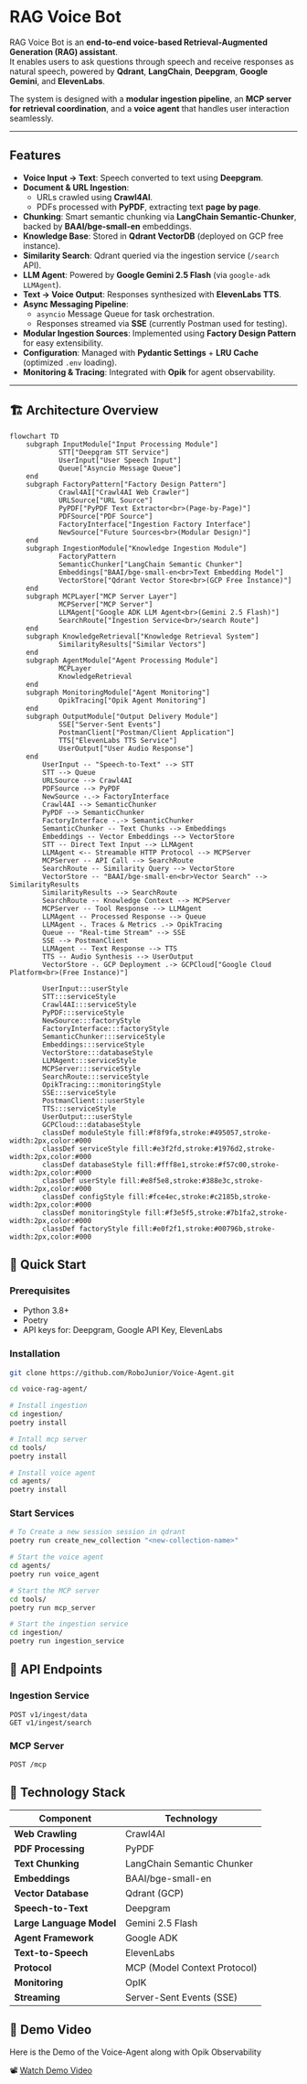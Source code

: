 # RAG Voice Bot

RAG Voice Bot is an **end-to-end voice-based Retrieval-Augmented Generation (RAG) assistant**.  
It enables users to ask questions through speech and receive responses as natural speech, powered by **Qdrant**, **LangChain**, **Deepgram**, **Google Gemini**, and **ElevenLabs**.  

The system is designed with a **modular ingestion pipeline**, an **MCP server for retrieval coordination**, and a **voice agent** that handles user interaction seamlessly.  

---

## Features

- **Voice Input → Text**: Speech converted to text using **Deepgram**.  
- **Document & URL Ingestion**:  
  - URLs crawled using **Crawl4AI**.  
  - PDFs processed with **PyPDF**, extracting text **page by page**.  
- **Chunking**: Smart semantic chunking via **LangChain Semantic-Chunker**, backed by **BAAI/bge-small-en** embeddings.  
- **Knowledge Base**: Stored in **Qdrant VectorDB** (deployed on GCP free instance).  
- **Similarity Search**: Qdrant queried via the ingestion service (`/search` API).  
- **LLM Agent**: Powered by **Google Gemini 2.5 Flash** (via `google-adk LLMAgent`).  
- **Text → Voice Output**: Responses synthesized with **ElevenLabs TTS**.  
- **Async Messaging Pipeline**:  
  - `asyncio` Message Queue for task orchestration.  
  - Responses streamed via **SSE** (currently Postman used for testing).  
- **Modular Ingestion Sources**: Implemented using **Factory Design Pattern** for easy extensibility.  
- **Configuration**: Managed with **Pydantic Settings** + **LRU Cache** (optimized `.env` loading).  
- **Monitoring & Tracing**: Integrated with **Opik** for agent observability.  

---

## 🏗️ Architecture Overview

```mermaid
flowchart TD
    subgraph InputModule["Input Processing Module"]
            STT["Deepgram STT Service"]
            UserInput["User Speech Input"]
            Queue["Asyncio Message Queue"]
    end
    subgraph FactoryPattern["Factory Design Pattern"]
            Crawl4AI["Crawl4AI Web Crawler"]
            URLSource["URL Source"]
            PyPDF["PyPDF Text Extractor<br>(Page-by-Page)"]
            PDFSource["PDF Source"]
            FactoryInterface["Ingestion Factory Interface"]
            NewSource["Future Sources<br>(Modular Design)"]
    end
    subgraph IngestionModule["Knowledge Ingestion Module"]
            FactoryPattern
            SemanticChunker["LangChain Semantic Chunker"]
            Embeddings["BAAI/bge-small-en<br>Text Embedding Model"]
            VectorStore["Qdrant Vector Store<br>(GCP Free Instance)"]
    end
    subgraph MCPLayer["MCP Server Layer"]
            MCPServer["MCP Server"]
            LLMAgent["Google ADK LLM Agent<br>(Gemini 2.5 Flash)"]
            SearchRoute["Ingestion Service<br>/search Route"]
    end
    subgraph KnowledgeRetrieval["Knowledge Retrieval System"]
            SimilarityResults["Similar Vectors"]
    end
    subgraph AgentModule["Agent Processing Module"]
            MCPLayer
            KnowledgeRetrieval
    end
    subgraph MonitoringModule["Agent Monitoring"]
            OpikTracing["Opik Agent Monitoring"]
    end
    subgraph OutputModule["Output Delivery Module"]
            SSE["Server-Sent Events"]
            PostmanClient["Postman/Client Application"]
            TTS["ElevenLabs TTS Service"]
            UserOutput["User Audio Response"]
    end
        UserInput -- "Speech-to-Text" --> STT
        STT --> Queue
        URLSource --> Crawl4AI
        PDFSource --> PyPDF
        NewSource -.-> FactoryInterface
        Crawl4AI --> SemanticChunker
        PyPDF --> SemanticChunker
        FactoryInterface -.-> SemanticChunker
        SemanticChunker -- Text Chunks --> Embeddings
        Embeddings -- Vector Embeddings --> VectorStore
        STT -- Direct Text Input --> LLMAgent
        LLMAgent <-- Streamable HTTP Protocol --> MCPServer
        MCPServer -- API Call --> SearchRoute
        SearchRoute -- Similarity Query --> VectorStore
        VectorStore -- "BAAI/bge-small-en<br>Vector Search" --> SimilarityResults
        SimilarityResults --> SearchRoute
        SearchRoute -- Knowledge Context --> MCPServer
        MCPServer -- Tool Response --> LLMAgent
        LLMAgent -- Processed Response --> Queue
        LLMAgent -. Traces & Metrics .-> OpikTracing
        Queue -- "Real-time Stream" --> SSE
        SSE --> PostmanClient
        LLMAgent -- Text Response --> TTS
        TTS -- Audio Synthesis --> UserOutput
        VectorStore -. GCP Deployment .-> GCPCloud["Google Cloud Platform<br>(Free Instance)"]

        UserInput:::userStyle
        STT:::serviceStyle
        Crawl4AI:::serviceStyle
        PyPDF:::serviceStyle
        NewSource:::factoryStyle
        FactoryInterface:::factoryStyle
        SemanticChunker:::serviceStyle
        Embeddings:::serviceStyle
        VectorStore:::databaseStyle
        LLMAgent:::serviceStyle
        MCPServer:::serviceStyle
        SearchRoute:::serviceStyle
        OpikTracing:::monitoringStyle
        SSE:::serviceStyle
        PostmanClient:::userStyle
        TTS:::serviceStyle
        UserOutput:::userStyle
        GCPCloud:::databaseStyle
        classDef moduleStyle fill:#f8f9fa,stroke:#495057,stroke-width:2px,color:#000
        classDef serviceStyle fill:#e3f2fd,stroke:#1976d2,stroke-width:2px,color:#000
        classDef databaseStyle fill:#fff8e1,stroke:#f57c00,stroke-width:2px,color:#000
        classDef userStyle fill:#e8f5e8,stroke:#388e3c,stroke-width:2px,color:#000
        classDef configStyle fill:#fce4ec,stroke:#c2185b,stroke-width:2px,color:#000
        classDef monitoringStyle fill:#f3e5f5,stroke:#7b1fa2,stroke-width:2px,color:#000
        classDef factoryStyle fill:#e0f2f1,stroke:#00796b,stroke-width:2px,color:#000
```

## 🚀 Quick Start

### Prerequisites
- Python 3.8+
- Poetry
- API keys for: Deepgram, Google API Key, ElevenLabs

### Installation

```bash
git clone https://github.com/RoboJunior/Voice-Agent.git

cd voice-rag-agent/

# Install ingestion
cd ingestion/
poetry install

# Intall mcp server
cd tools/
poetry install

# Install voice agent
cd agents/
poetry install

```

### Start Services
```bash
# To Create a new session session in qdrant
poetry run create_new_collection "<new-collection-name>"

# Start the voice agent
cd agents/
poetry run voice_agent

# Start the MCP server
cd tools/
poetry run mcp_server

# Start the ingestion service
cd ingestion/
poetry run ingestion_service
```

## 🔌 API Endpoints

### Ingestion Service
```http
POST v1/ingest/data
GET v1/ingest/search
```

### MCP Server
```http
POST /mcp
```

## 🔗 Technology Stack

| Component | Technology |
|-----------|------------|
| **Web Crawling** | Crawl4AI |
| **PDF Processing** | PyPDF |
| **Text Chunking** | LangChain Semantic Chunker |
| **Embeddings** | BAAI/bge-small-en |
| **Vector Database** | Qdrant (GCP) |
| **Speech-to-Text** | Deepgram |
| **Large Language Model** | Gemini 2.5 Flash |
| **Agent Framework** | Google ADK |
| **Text-to-Speech** | ElevenLabs |
| **Protocol** | MCP (Model Context Protocol) |
| **Monitoring** | OpIK |
| **Streaming** | Server-Sent Events (SSE) |

## 🎥 Demo Video
Here is the Demo of the Voice-Agent along with Opik Observability  

📽️ [Watch Demo Video](https://drive.google.com/file/d/1ukTjDP07IuNwVkEPbddYjhAlD033SUaU/view?usp=sharing)
